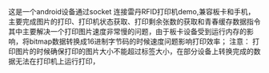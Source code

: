 这是一个android设备通过socket 连接雷丹RFID打印机demo,兼容板卡和手机，主要完成图片的打印、打印机状态获取、打印剩余张数的获取和青春缓存数据指令
其中主要解决一个打印图片速度非常慢的问题，由于板卡设备受到运行内存的影响，将bitmap数据转换成16进制字节码的时候速度问题影响打印效率；
注意： 打印图片的时候确保打印的图片大小不能超过标签大小，在部分设备上转换完成的数据无法在打印机上运行打印，
